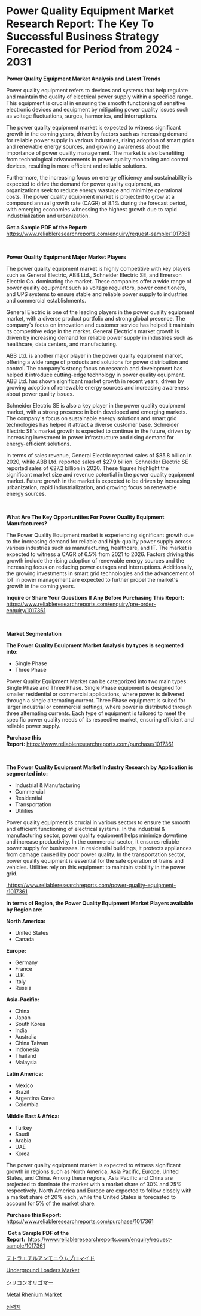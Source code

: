 <p><h1>Power Quality Equipment Market Research Report: The Key To Successful Business Strategy Forecasted for Period from 2024 - 2031</h1></p><p><strong>Power Quality Equipment Market Analysis and Latest Trends</strong></p>
<p><p>Power quality equipment refers to devices and systems that help regulate and maintain the quality of electrical power supply within a specified range. This equipment is crucial in ensuring the smooth functioning of sensitive electronic devices and equipment by mitigating power quality issues such as voltage fluctuations, surges, harmonics, and interruptions.</p><p>The power quality equipment market is expected to witness significant growth in the coming years, driven by factors such as increasing demand for reliable power supply in various industries, rising adoption of smart grids and renewable energy sources, and growing awareness about the importance of power quality management. The market is also benefiting from technological advancements in power quality monitoring and control devices, resulting in more efficient and reliable solutions.</p><p>Furthermore, the increasing focus on energy efficiency and sustainability is expected to drive the demand for power quality equipment, as organizations seek to reduce energy wastage and minimize operational costs. The power quality equipment market is projected to grow at a compound annual growth rate (CAGR) of 8.1% during the forecast period, with emerging economies witnessing the highest growth due to rapid industrialization and urbanization.</p></p>
<p><strong>Get a Sample PDF of the Report:&nbsp;</strong> <a href="https://www.reliableresearchreports.com/enquiry/request-sample/1017361">https://www.reliableresearchreports.com/enquiry/request-sample/1017361</a></p>
<p>&nbsp;</p>
<p><strong>Power Quality Equipment Major Market Players</strong></p>
<p><p>The power quality equipment market is highly competitive with key players such as General Electric, ABB Ltd., Schneider Electric SE, and Emerson Electric Co. dominating the market. These companies offer a wide range of power quality equipment such as voltage regulators, power conditioners, and UPS systems to ensure stable and reliable power supply to industries and commercial establishments.</p><p>General Electric is one of the leading players in the power quality equipment market, with a diverse product portfolio and strong global presence. The company's focus on innovation and customer service has helped it maintain its competitive edge in the market. General Electric's market growth is driven by increasing demand for reliable power supply in industries such as healthcare, data centers, and manufacturing.</p><p>ABB Ltd. is another major player in the power quality equipment market, offering a wide range of products and solutions for power distribution and control. The company's strong focus on research and development has helped it introduce cutting-edge technology in power quality equipment. ABB Ltd. has shown significant market growth in recent years, driven by growing adoption of renewable energy sources and increasing awareness about power quality issues.</p><p>Schneider Electric SE is also a key player in the power quality equipment market, with a strong presence in both developed and emerging markets. The company's focus on sustainable energy solutions and smart grid technologies has helped it attract a diverse customer base. Schneider Electric SE's market growth is expected to continue in the future, driven by increasing investment in power infrastructure and rising demand for energy-efficient solutions.</p><p>In terms of sales revenue, General Electric reported sales of $85.8 billion in 2020, while ABB Ltd. reported sales of $27.9 billion. Schneider Electric SE reported sales of €27.2 billion in 2020. These figures highlight the significant market size and revenue potential in the power quality equipment market. Future growth in the market is expected to be driven by increasing urbanization, rapid industrialization, and growing focus on renewable energy sources.</p></p>
<p>&nbsp;</p>
<p><strong>What Are The Key Opportunities For Power Quality Equipment Manufacturers?</strong></p>
<p><p>The Power Quality Equipment market is experiencing significant growth due to the increasing demand for reliable and high-quality power supply across various industries such as manufacturing, healthcare, and IT. The market is expected to witness a CAGR of 6.5% from 2021 to 2026. Factors driving this growth include the rising adoption of renewable energy sources and the increasing focus on reducing power outages and interruptions. Additionally, the growing investments in smart grid technologies and the advancement of IoT in power management are expected to further propel the market's growth in the coming years.</p></p>
<p><strong>Inquire or Share Your Questions If Any Before Purchasing This Report:</strong> <a href="https://www.reliableresearchreports.com/enquiry/pre-order-enquiry/1017361">https://www.reliableresearchreports.com/enquiry/pre-order-enquiry/1017361</a></p>
<p>&nbsp;</p>
<p><strong>Market Segmentation</strong></p>
<p><strong>The Power Quality Equipment Market Analysis by types is segmented into:</strong></p>
<p><ul><li>Single Phase</li><li>Three Phase</li></ul></p>
<p><p>Power Quality Equipment Market can be categorized into two main types: Single Phase and Three Phase. Single Phase equipment is designed for smaller residential or commercial applications, where power is delivered through a single alternating current. Three Phase equipment is suited for larger industrial or commercial settings, where power is distributed through three alternating currents. Each type of equipment is tailored to meet the specific power quality needs of its respective market, ensuring efficient and reliable power supply.</p></p>
<p><strong>Purchase this Report:&nbsp;</strong><a href="https://www.reliableresearchreports.com/purchase/1017361">https://www.reliableresearchreports.com/purchase/1017361</a></p>
<p>&nbsp;</p>
<p><strong>The Power Quality Equipment Market Industry Research by Application is segmented into:</strong></p>
<p><ul><li>Industrial & Manufacturing</li><li>Commercial</li><li>Residential</li><li>Transportation</li><li>Utilities</li></ul></p>
<p><p>Power quality equipment is crucial in various sectors to ensure the smooth and efficient functioning of electrical systems. In the industrial & manufacturing sector, power quality equipment helps minimize downtime and increase productivity. In the commercial sector, it ensures reliable power supply for businesses. In residential buildings, it protects appliances from damage caused by poor power quality. In the transportation sector, power quality equipment is essential for the safe operation of trains and vehicles. Utilities rely on this equipment to maintain stability in the power grid.</p></p>
<p><a href="https://www.reliableresearchreports.com/power-quality-equipment-r1017361">&nbsp;https://www.reliableresearchreports.com/power-quality-equipment-r1017361</a></p>
<p><strong>In terms of Region, the Power Quality Equipment Market Players available by Region are:</strong></p>
<p>
    <p> <strong> North America: </strong>
        <ul>
            <li>United States</li>
            <li>Canada</li>
        </ul>
        </p> 
    <p> <strong> Europe: </strong>
        <ul>
            <li>Germany</li>
            <li>France</li>
            <li>U.K.</li>
            <li>Italy</li>
            <li>Russia</li>
        </ul>
        </p> 
    <p> <strong> Asia-Pacific: </strong>
        <ul>
            <li>China</li>
            <li>Japan</li>
            <li>South Korea</li>
            <li>India</li>
            <li>Australia</li>
            <li>China Taiwan</li>
            <li>Indonesia</li>
            <li>Thailand</li>
            <li>Malaysia</li>
        </ul>
        </p> 
    <p> <strong> Latin America: </strong>
        <ul>
            <li>Mexico</li>
            <li>Brazil</li>
            <li>Argentina Korea</li>
            <li>Colombia</li>
        </ul>
        </p> 
    <p> <strong> Middle East & Africa: </strong>
        <ul>
            <li>Turkey</li>
            <li>Saudi</li>
            <li>Arabia</li>
            <li>UAE</li>
            <li>Korea</li>
        </ul>
    </p>
    </p>
<p><p>The power quality equipment market is expected to witness significant growth in regions such as North America, Asia Pacific, Europe, United States, and China. Among these regions, Asia Pacific and China are projected to dominate the market with a market share of 30% and 25% respectively. North America and Europe are expected to follow closely with a market share of 20% each, while the United States is forecasted to account for 5% of the market share.</p></p>
<p><strong>Purchase this Report: </strong><a href="https://www.reliableresearchreports.com/purchase/1017361">https://www.reliableresearchreports.com/purchase/1017361</a></p>
<p>&nbsp;<strong>Get a Sample PDF of the Report:&nbsp;&nbsp;</strong><a href="https://www.reliableresearchreports.com/enquiry/request-sample/1017361">https://www.reliableresearchreports.com/enquiry/request-sample/1017361</a></p>
<p><strong></strong></p>
<p><p><a href="https://github.com/efcvopdgkdx128/Market-Research-Report-List-1/blob/main/932277029235.md">テトラエチルアンモニウムブロマイド</a></p><p><a href="https://github.com/derrinmiltonellis35gcl/Market-Research-Report-List-2/blob/main/underground-loaders-market.md">Underground Loaders Market</a></p><p><a href="https://github.com/hwbcz413288296/Market-Research-Report-List-1/blob/main/647223429236.md">シリコンオリゴマー</a></p><p><a href="https://issuu.com/reportprime-2/docs/metal-rhenium-market-size-2030.pptx">Metal Rhenium Market</a></p><p><a href="https://github.com/bunxhcci35271755/Market-Research-Report-List-1/blob/main/298017326948.md">장력계</a></p></p>
